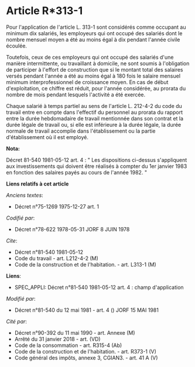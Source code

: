 # Article R*313-1

Pour l'application de l'article L. 313-1 sont considérés comme occupant au minimum dix salariés, les employeurs qui ont
occupé des salariés dont le nombre mensuel moyen a été au moins égal à dix pendant l'année civile écoulée.

Toutefois, ceux de ces employeurs qui ont occupé des salariés d'une manière intermittente, ou travaillant à domicile, ne sont
soumis à l'obligation de participer à l'effort de construction que si le montant total des salaires versés pendant l'année a
été au moins égal à 180 fois le salaire mensuel minimum interprofessionnel de croissance moyen. En cas de début
d'exploitation, ce chiffre est réduit, pour l'année considérée, au prorata du nombre de mois pendant lesquels l'activité a
été exercée.

Chaque salarié à temps partiel au sens de l'article L. 212-4-2 du code du travail entre en compte dans l'effectif du
personnel au prorata du rapport entre la durée hebdomadaire de travail mentionnée dans son contrat et la durée légale de
travail ou, si elle est inférieure à la durée légale, la durée normale de travail accomplie dans l'établissement ou la partie
d'établissement où il est employé.

**Nota:**

Décret 81-540 1981-05-12 art. 4 : " Les dispositions ci-dessus s'appliquent aux investissements qui doivent être réalisés à
compter du 1er janvier 1983 en fonction des salaires payés au cours de l'année 1982. "

**Liens relatifs à cet article**

_Anciens textes_:

  - Décret n°75-1269 1975-12-27 art. 1

_Codifié par_:

  - Décret n°78-622 1978-05-31 JORF 8 JUIN 1978

_Cite_:

  - Décret n°81-540 1981-05-12
  - Code du travail - art. L212-4-2 (M)
  - Code de la construction et de l'habitation. - art. L313-1 (M)

**Liens**:

  - SPEC_APPLI: Décret n°81-540 1981-05-12 art. 4 : champ d'application

_Modifié par_:

  - Décret n°81-540 du 12 mai 1981 - art. 4 () JORF 15 MAI 1981

_Cité par_:

  - Décret n°90-392 du 11 mai 1990 - art. Annexe (M)
  - Arrêté du 31 janvier 2018 - art. (VD)
  - Code de la consommation - art. R315-4 (Ab)
  - Code de la construction et de l'habitation. - art. R373-1 (V)
  - Code général des impôts, annexe 3, CGIAN3. - art. 41 A (V)
